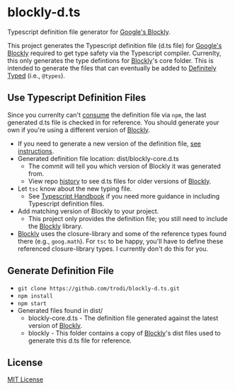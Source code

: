 # blockly-d.ts
Typescript definition file generator for [Google's Blockly](https://github.com/google/blockly).

This project generates the Typescript definition file (d.ts file) for [Google's Blockly](https://github.com/google/blockly) required to get type safety via the Typescript compiler. Currenlty, this only generates the type defintions for [Blockly](https://github.com/google/blockly)'s core folder. This is intended to generate the files that can eventually be added to [Definitely Typed](http://definitelytyped.org/) (i.e., `@types`).

## Use Typescript Definition Files
Since you currenlty can't [consume](https://www.typescriptlang.org/docs/handbook/declaration-files/consumption.html) the definition file via `npm`, the last generated d.ts file is checked in for reference. You should generate your own if you're using a different version of [Blockly](https://github.com/google/blockly).
* If you need to generate a new version of the definition file, [see instructions](https://github.com/trodi/blockly-d.ts#generate-definition-file).
* Generated definition file location: dist/blockly-core.d.ts
  * The commit will tell you which version of Blockly it was generated from.
  * View repo [history](https://github.com/trodi/blockly-d.ts/commits/master/dist/blockly-core.d.ts) to see d.ts files for older versions of [Blockly](https://github.com/google/blockly).
* Let `tsc` know about the new typing file.
  * See [Typescript Handbook](https://www.typescriptlang.org/docs/handbook/tsconfig-json.html) if you need more guidance in including Typescript definition files.
* Add matching version of Blockly to your project.
  * This project only provides the definition file; you still need to include the [Blockly](https://github.com/google/blockly) library.
* [Blockly](https://github.com/google/blockly) uses the closure-library and some of the reference types found there (e.g., `goog.math`). For `tsc` to be happy, you'll have to define these referenced closure-library types. I currently don't do this for you.

## Generate Definition File
* `git clone https://github.com/trodi/blockly-d.ts.git`
* `npm install`
* `npm start`
* Generated files found in dist/
  * blockly-core.d.ts - The definition file generated against the latest version of [Blockly](https://github.com/google/blockly).
  * blockly - This folder contains a copy of [Blockly](https://github.com/google/blockly)'s dist files used to generate this d.ts file for reference.

## License
[MIT License](LICENSE.md)
